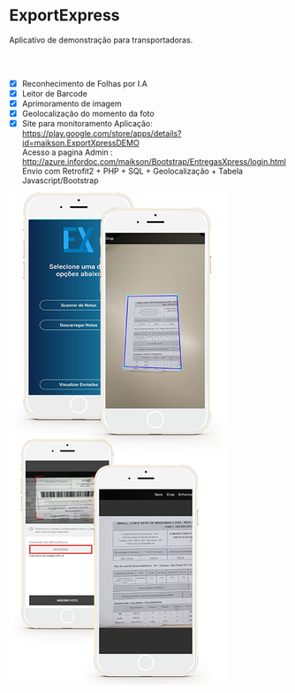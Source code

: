 # ExportExpress
Aplicativo de demonstração para transportadoras.

<br><br>
- [x] Reconhecimento de Folhas por I.A
- [x] Leitor de Barcode
- [x] Aprimoramento de imagem
- [x] Geolocalização do momento da foto
- [x] Site para monitoramento
Aplicação: https://play.google.com/store/apps/details?id=maikson.ExportXpressDEMO <br>
Acesso a pagina Admin : http://azure.infordoc.com/maikson/Bootstrap/EntregasXpress/login.html <br>
Envio com Retrofit2 + PHP + SQL + Geolocalização + Tabela Javascript/Bootstrap<br>

![](img/EntregasXpress.png)
